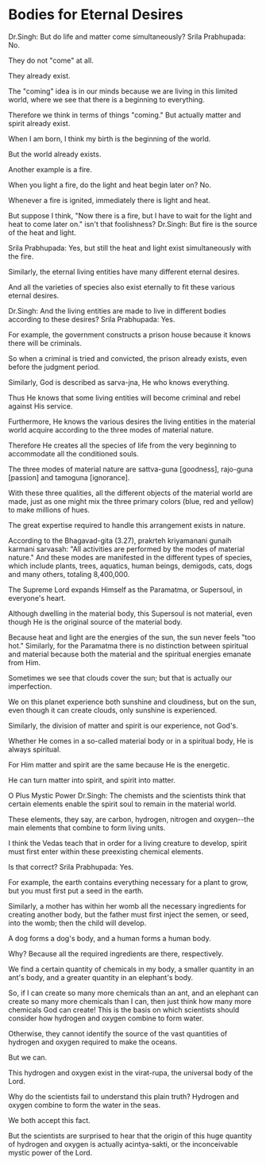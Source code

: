 # Bodies for Eternal Desires

Dr.Singh: But do life and matter come simultaneously? Srila Prabhupada: No.

They do not "come" at all.

They already exist.

The "coming" idea is in our minds because we are living in this limited world, where we see that there is a beginning to everything.

Therefore we think in terms of things "coming." But actually matter and spirit already exist.

When I am born, I think my birth is the beginning of the world.

But the world already exists.

Another example is a fire.

When you light a fire, do the light and heat begin later on? No.

Whenever a fire is ignited, immediately there is light and heat.

But suppose I think, "Now there is a fire, but I have to wait for the light and heat to come later on." isn't that foolishness? Dr.Singh: But fire is the source of the heat and light.

Srila Prabhupada: Yes, but still the heat and light exist simultaneously with the fire.

Similarly, the eternal living entities have many different eternal desires.

And all the varieties of species also exist eternally to fit these various eternal desires.

Dr.Singh: And the living entities are made to live in different bodies according to these desires? Srila Prabhupada: Yes.

For example, the government constructs a prison house because it knows there will be criminals.

So when a criminal is tried and convicted, the prison already exists, even before the judgment period.

Similarly, God is described as sarva-jna, He who knows everything.

Thus He knows that some living entities will become criminal and rebel against His service.

Furthermore, He knows the various desires the living entities in the material world acquire according to the three modes of material nature.

Therefore He creates all the species of life from the very beginning to accommodate all the conditioned souls.

The three modes of material nature are sattva-guna [goodness], rajo-guna [passion] and tamoguna [ignorance].

With these three qualities, all the different objects of the material world are made, just as one might mix the three primary colors (blue, red and yellow) to make millions of hues.

The great expertise required to handle this arrangement exists in nature.

According to the Bhagavad-gita (3.27), prakrteh kriyamanani gunaih karmani sarvasah: "All activities are performed by the modes of material nature." And these modes are manifested in the different types of species, which include plants, trees, aquatics, human beings, demigods, cats, dogs and many others, totaling 8,400,000.

The Supreme Lord expands Himself as the Paramatma, or Supersoul, in everyone's heart.

Although dwelling in the material body, this Supersoul is not material, even though He is the original source of the material body.

Because heat and light are the energies of the sun, the sun never feels "too hot." Similarly, for the Paramatma there is no distinction between spiritual and material because both the material and the spiritual energies emanate from Him.

Sometimes we see that clouds cover the sun; but that is actually our imperfection.

We on this planet experience both sunshine and cloudiness, but on the sun, even though it can create clouds, only sunshine is experienced.

Similarly, the division of matter and spirit is our experience, not God's.

Whether He comes in a so-called material body or in a spiritual body, He is always spiritual.

For Him matter and spirit are the same because He is the energetic.

He can turn matter into spirit, and spirit into matter.

O Plus Mystic Power Dr.Singh: The chemists and the scientists think that certain elements enable the spirit soul to remain in the material world.

These elements, they say, are carbon, hydrogen, nitrogen and oxygen--the main elements that combine to form living units.

I think the Vedas teach that in order for a living creature to develop, spirit must first enter within these preexisting chemical elements.

Is that correct? Srila Prabhupada: Yes.

For example, the earth contains everything necessary for a plant to grow, but you must first put a seed in the earth.

Similarly, a mother has within her womb all the necessary ingredients for creating another body, but the father must first inject the semen, or seed, into the womb; then the child will develop.

A dog forms a dog's body, and a human forms a human body.

Why? Because all the required ingredients are there, respectively.

We find a certain quantity of chemicals in my body, a smaller quantity in an ant's body, and a greater quantity in an elephant's body.

So, if I can create so many more chemicals than an ant, and an elephant can create so many more chemicals than I can, then just think how many more chemicals God can create! This is the basis on which scientists should consider how hydrogen and oxygen combine to form water.

Otherwise, they cannot identify the source of the vast quantities of hydrogen and oxygen required to make the oceans.

But we can.

This hydrogen and oxygen exist in the virat-rupa, the universal body of the Lord.

Why do the scientists fail to understand this plain truth? Hydrogen and oxygen combine to form the water in the seas.

We both accept this fact.

But the scientists are surprised to hear that the origin of this huge quantity of hydrogen and oxygen is actually acintya-sakti, or the inconceivable mystic power of the Lord.

